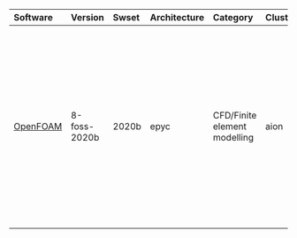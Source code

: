 | Software                                              | Version             | Swset        | Architecture   | Category                            | Clusters    | Description                                                                                                                                                                                                                                      |
|:------------------------------------------------------|:--------------------|:-------------|:---------------|:------------------------------------|:------------|:-------------------------------------------------------------------------------------------------------------------------------------------------------------------------------------------------------------------------------------------------|
| <p><a href=https://www.openfoam.org/>OpenFOAM</a></p> | <p>8-foss-2020b</p> | <p>2020b</p> | <p>epyc</p>    | <p>CFD/Finite element modelling</p> | <p>aion</p> | OpenFOAM is a free, open source CFD software package. OpenFOAM has an extensive range of features to solve anything from complex fluid flows involving chemical reactions, turbulence and heat transfer, to solid dynamics and electromagnetics. |